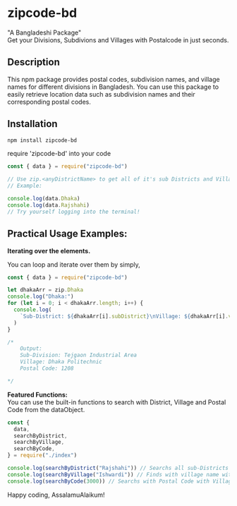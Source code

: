 # zipcode-bd

"A Bangladeshi Package" <br>
Get your Divisions, Subdivions and Villages with Postalcode in just seconds.

## Description

This npm package provides postal codes, subdivision names, and village names for different divisions in Bangladesh. You can use this package to easily retrieve location data such as subdivision names and their corresponding postal codes.

## Installation

```bash
npm install zipcode-bd
```

require 'zipcode-bd' into your code

```javascript
const { data } = require("zipcode-bd")

// Use zip.<anyDistrictName> to get all of it's sub Districts and Village names with Postal Codes
// Example:

console.log(data.Dhaka)
console.log(data.Rajshahi)
// Try yourself logging into the terminal!
```

## Practical Usage Examples:

<strong>Iterating over the elements.</strong>

You can loop and iterate over them by simply,

```javascript
const { data } = require("zipcode-bd")

let dhakaArr = zip.Dhaka
console.log("Dhaka:")
for (let i = 0; i < dhakaArr.length; i++) {
  console.log(
    `Sub-District: ${dhakaArr[i].subDistrict}\nVillage: ${dhakaArr[i].village}\nPostal Code: ${dhakaArr[i].postalCode}\n`
  )
}

/*
    Output:
    Sub-Division: Tejgaon Industrial Area
    Village: Dhaka Politechnic
    Postal Code: 1208

*/
```

<strong>Featured Functions:</strong>
<br>
You can use the built-in functions to search with District, Village and Postal Code from the dataObject.

```javascript
const {
  data,
  searchByDistrict,
  searchByVillage,
  searchByCode,
} = require("./index")

console.log(searchByDistrict("Rajshahi")) // Searchs all sub-Districts with Village name and Postal Codes
console.log(searchByVillage("Ishwardi")) // Finds with village name with Postal Code
console.log(searchByCode(3000)) // Searchs with Postal Code with Village and Postal Code.
```

Happy coding, AssalamuAlaikum!
